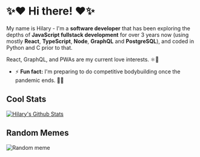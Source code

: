 # ✨❤️ Hi there! ❤️✨

My name is Hilary - I'm a **software developer** that has been exploring the depths of **JavaScript fullstack development** for over 3 years now (using mostly **React**, **TypeScript**, **Node**, **GraphQL** and **PostgreSQL**), and coded in Python and C prior to that.

React, GraphQL, and PWAs are my current love interests. ⚛💛

- ⚡ **Fun fact:** I'm preparing to do competitive bodybuilding once the pandemic ends. 💪😎

## Cool Stats

[![Hilary's Github Stats](https://github-readme-stats.vercel.app/api?username=HilaryDev&count_private=true&show_icons=true&theme=radical&hide=stars,prs,issues)](https://github.com/anuraghazra/github-readme-stats "Hilary's Github Stats")

<!--
[![Top Languages](https://github-readme-stats.vercel.app/api/top-langs/?username=HilaryDev&layout=compact&theme=radical)](https://github.com/anuraghazra/github-readme-stats "Hilary's Most Used Languages")
 -->

## Random Memes

![Random meme](https://memes.stormix.co/send/memes "Random meme")
